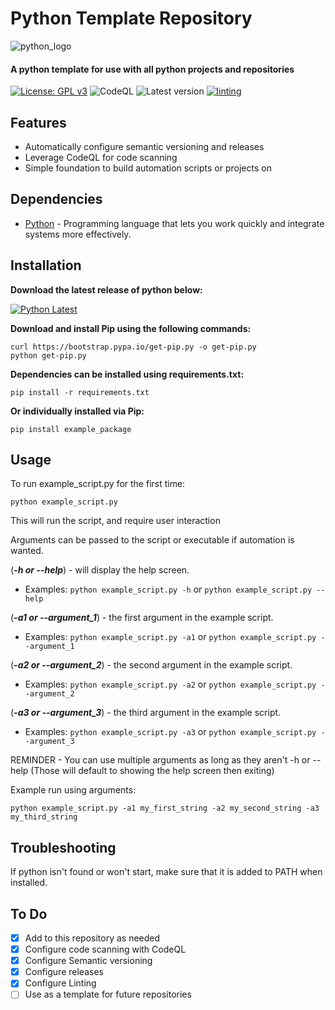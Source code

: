 # Python Template Repository

![python_logo](https://github.com/I506dk/Python-Template/assets/33561466/cabea7fe-cfc8-48fb-a155-801b177725ad)

#### A python template for use with all python projects and repositories

[![License: GPL v3](https://img.shields.io/badge/License-GPL%20v3-blue.svg)](https://www.gnu.org/licenses/gpl-3.0)
![CodeQL](https://github.com/I506dk/Python-Template/workflows/CodeQL/badge.svg)
![Latest version](https://github.com/i506dk/Python-Template/actions/workflows/versioning.yml/badge.svg)
[![linting](https://github.com/I506dk/Python-Template/actions/workflows/pylint.yml/badge.svg)](https://github.com/I506dk/Python-Template/actions/workflows/pylint.yml)

## Features
- Automatically configure semantic versioning and releases
- Leverage CodeQL for code scanning
- Simple foundation to build automation scripts or projects on

## Dependencies
- [Python](https://www.python.org/downloads/) - Programming language that lets you work quickly
and integrate systems more effectively.

## Installation
**Download the latest release of python below:**

[![Python Latest](https://img.shields.io/badge/python-latest-blue.svg)](https://www.python.org/downloads/windows/)

**Download and install Pip using the following commands:**
```
curl https://bootstrap.pypa.io/get-pip.py -o get-pip.py
python get-pip.py
```
**Dependencies can be installed using requirements.txt:**
```
pip install -r requirements.txt
```
**Or individually installed via Pip:**
```
pip install example_package
```

## Usage
To run example_script.py for the first time:
```
python example_script.py
```
This will run the script, and require user interaction

Arguments can be passed to the script or executable if automation is wanted.

(***-h or --help***) - will display the help screen.

- Examples: ```python example_script.py -h``` or ```python example_script.py --help```

(***-a1 or --argument_1***)  - the first argument in the example script.

- Examples: ```python example_script.py -a1``` or ```python example_script.py --argument_1```

(***-a2 or --argument_2***)  - the second argument in the example script.

- Examples: ```python example_script.py -a2``` or ```python example_script.py --argument_2```

(***-a3 or --argument_3***)  - the third argument in the example script.

- Examples: ```python example_script.py -a3``` or ```python example_script.py --argument_3```

REMINDER - You can use multiple arguments as long as they aren't -h or --help (Those will default to showing the help screen then exiting)

Example run using arguments:
```
python example_script.py -a1 my_first_string -a2 my_second_string -a3 my_third_string
```

## Troubleshooting
If python isn't found or won't start, make sure that it is added to PATH when installed.

## To Do
- [x] Add to this repository as needed
- [x] Configure code scanning with CodeQL
- [x] Configure Semantic versioning
- [x] Configure releases
- [x] Configure Linting
- [ ] Use as a template for future repositories
